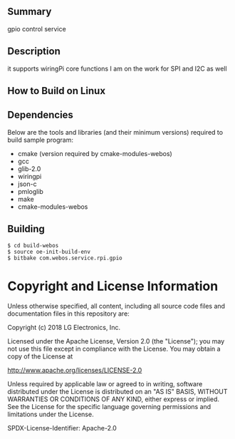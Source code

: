 Summary
-------
gpio control service

Description
-----------
it supports wiringPi core functions
I am on the work for SPI and I2C as well 

How to Build on Linux
---------------------

## Dependencies
 
Below are the tools and libraries (and their minimum versions) required to build sample program:
 
* cmake (version required by cmake-modules-webos)
* gcc
* glib-2.0
* wiringpi
* json-c 
* pmloglib
* make
* cmake-modules-webos
 
## Building
 
    $ cd build-webos
    $ source oe-init-build-env
    $ bitbake com.webos.service.rpi.gpio
 
Copyright and License Information
=================================
Unless otherwise specified, all content, including all source code files and
documentation files in this repository are:
  
Copyright (c) 2018 LG Electronics, Inc.
  
Licensed under the Apache License, Version 2.0 (the "License");
you may not use this file except in compliance with the License.
You may obtain a copy of the License at
  
http://www.apache.org/licenses/LICENSE-2.0
  
Unless required by applicable law or agreed to in writing, software
distributed under the License is distributed on an "AS IS" BASIS,
WITHOUT WARRANTIES OR CONDITIONS OF ANY KIND, either express or implied.
See the License for the specific language governing permissions and
limitations under the License.
  
SPDX-License-Identifier: Apache-2.0
